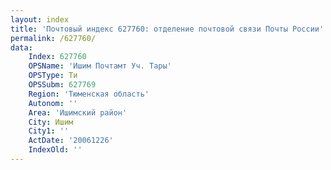 ```yaml
---
layout: index
title: 'Почтовый индекс 627760: отделение почтовой связи Почты России'
permalink: /627760/
data:
    Index: 627760
    OPSName: 'Ишим Почтамт Уч. Тары'
    OPSType: Ти
    OPSSubm: 627769
    Region: 'Тюменская область'
    Autonom: ''
    Area: 'Ишимский район'
    City: Ишим
    City1: ''
    ActDate: '20061226'
    IndexOld: ''
---
```


